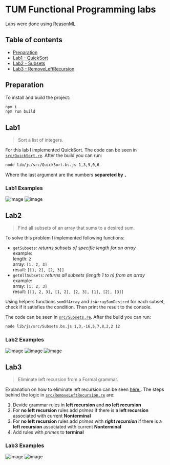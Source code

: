 # TUM Functional Programming labs

Labs were done using [ReasonML](https://reasonml.github.io/)

## Table of contents
- [Preparation](#preparation)
- [Lab1 - QuickSort](#lab1)
- [Lab2 - Subsets](#lab2)
- [Lab3 - RemoveLeftRecursion](#lab3)

## Preparation

To install and build the project:

```bash
npm i
npm run build
```

## Lab1

> Sort a list of integers.

For this lab I implemented QuickSort. The code can be seen in [`src/QuickSort.re`](https://github.com/strdr4605/tum-fp-labs/blob/master/src/QuickSort.re). After the build you can run:

```bash
node lib/js/src/QuickSort.bs.js 1,3,9,0,6
```

Where the last argument are the numbers **separeted by `,`**

### Lab1 Examples

![image](https://user-images.githubusercontent.com/16056918/66345356-96541f00-e958-11e9-920e-b840982d845b.png)
![image](https://user-images.githubusercontent.com/16056918/66345412-b4218400-e958-11e9-8c83-ec2763cf72a2.png)

## Lab2

> Find all subsets of an array that sums to a desired sum.

To solve this problem I implemented following functions:

- `getSubsets`: _returns subsets of specific length for an array_  
  example:  
  length: `2`  
  array: `[1, 2, 3]`  
  result: `[[1, 2], [2, 3]]`  
- `getAllSubsets`: _returns all subsets (length 1 to n) from an array_  
  example:  
  array: `[1, 2, 3]`  
  result: `[[1, 2, 3], [1, 2], [2, 3], [1], [2], [3]]`

Using helpers functions `sumOfArray` and `isArraySumDesired` for each subset, check if it satisfies the condition. Then print the result to the console.

The code can be seen in [`src/Subsets.re`](https://github.com/strdr4605/tum-fp-labs/blob/master/src/Subsets.re). After the build you can run:

```bash
node lib/js/src/Subsets.bs.js 1,3,-16,5,7,8,2,2 12
```

### Lab2 Examples

![image](https://user-images.githubusercontent.com/16056918/66722711-dc5a2880-ee19-11e9-9fbf-086b55cc8d8d.png)
![image](https://user-images.githubusercontent.com/16056918/66722705-d2382a00-ee19-11e9-8dc9-e40cf4bb4a58.png)
![image](https://user-images.githubusercontent.com/16056918/66722699-c5b3d180-ee19-11e9-9afc-aa5c6a08a66c.png)

## Lab3

> Eliminate left recursion from a Formal grammar.

Explanation on how to eliminate left recursion can be seen [here.](https://www.youtube.com/watch?v=3_VCoBfrt9c).
The steps behind the logic in [`src/RemoveLeftRecursion.re`](https://github.com/strdr4605/tum-fp-labs/blob/master/src/RemoveLeftRecursion.re) are:

1. Devide grammar rules in **left recursion** and **no left recursion**
2. For **no left recursion** rules add _primes_ if there is a **left recursion** associated with current **Nonterminal**
2. For **no left recursion** rules add _primes_ with _**right recursion**_ if there is a **left recursion** associated with current **Nonterminal**
3. Add rules with _primes_ to **terminal**

### Lab3 Examples

![image](https://user-images.githubusercontent.com/16056918/68163591-8a617a00-ff63-11e9-9616-fd6421a4ab6f.png)
![image](https://user-images.githubusercontent.com/16056918/68163583-846b9900-ff63-11e9-8231-f11358902371.png)
